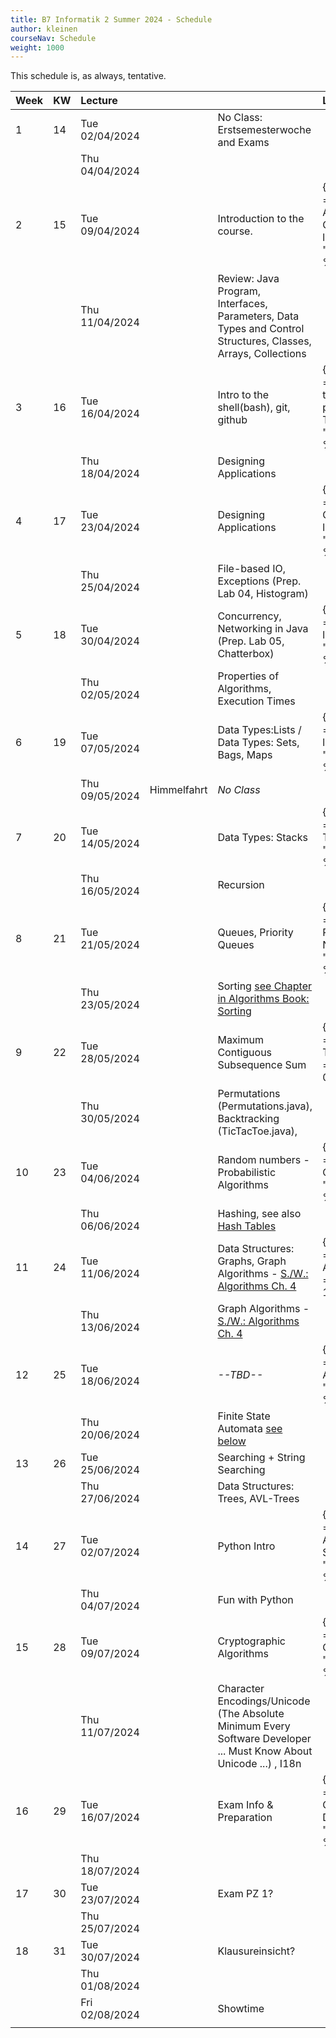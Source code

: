 ```yaml
---
title: B7 Informatik 2 Summer 2024 - Schedule
author: kleinen
courseNav: Schedule
weight: 1000
---
```


This schedule is, as always, tentative.


| Week | KW | Lecture        |             |                                                                                                                      | Lab                                                                                |
|:-----|:---|:---------------|:------------|:---------------------------------------------------------------------------------------------------------------------|:-----------------------------------------------------------------------------------|
| 1    | 14 | Tue 02/04/2024 |             | No Class: Erstsemesterwoche and Exams                                                                                |                                                                                    |
|      |    | Thu 04/04/2024 |             |                                                                                                                      |                                                                                    |
| 2    | 15 | Tue 09/04/2024 |             | Introduction to the course.                                                                                          | {{% link title ="Designing an Application, CRC Cards " link = "../labs/lab-01" %}} |
|      |    | Thu 11/04/2024 |             | Review: Java Program, Interfaces, Parameters, Data Types and Control Structures, Classes, Arrays, Collections        |                                                                                    |
| 3    | 16 | Tue 16/04/2024 |             | Intro to the shell(bash), git, github                                                                                | {{% link title ="Getting back to programming, Tools" link = "../labs/lab-02" %}}   |
|      |    | Thu 18/04/2024 |             | Designing Applications                                                                                               |                                                                                    |
| 4    | 17 | Tue 23/04/2024 |             | Designing Applications                                                                                               | {{% link title ="Implementing CRC cards " link = "../labs/lab-03" %}}              |
|      |    | Thu 25/04/2024 |             | File-based IO, Exceptions (Prep. Lab 04, Histogram)                                                                  |                                                                                    |
| 5    | 18 | Tue 30/04/2024 |             | Concurrency, Networking in Java (Prep. Lab 05, Chatterbox)                                                           | {{% link title ="Histogram" link = "../labs/lab-04" %}}                            |
|      |    | Thu 02/05/2024 |             | Properties of Algorithms, Execution Times                                                                            |                                                                                    |
| 6    | 19 | Tue 07/05/2024 |             | Data Types:Lists /  Data Types: Sets, Bags, Maps                                                                     | {{% link title ="Chatterbox" link = "../labs/lab-05" %}}                           |
|      |    | Thu 09/05/2024 | Himmelfahrt | *No Class*                                                                                                           |                                                                                    |
| 7    | 20 | Tue 14/05/2024 |             | Data Types: Stacks                                                                                                   | {{% link title ="Execution Times" link = "../labs/lab-06" %}}                      |
|      |    | Thu 16/05/2024 |             | Recursion                                                                                                            |                                                                                    |
| 8    | 21 | Tue 21/05/2024 |             | Queues, Priority Queues                                                                                              | {{% link title ="Reverse Polish Notation" link = "../labs/lab-07" %}}              |
|      |    | Thu 23/05/2024 |             | Sorting [see Chapter in Algorithms Book: Sorting](https://algs4.cs.princeton.edu/20sorting/)                         |                                                                                    |
| 9    | 22 | Tue 28/05/2024 |             | Maximum Contiguous Subsequence Sum                                                                                   | {{% link title ="Recursive Triangles" link = "../labs/lab-08" %}}                  |
|      |    | Thu 30/05/2024 |             | Permutations (Permutations.java), Backtracking (TicTacToe.java),                                                     |                                                                                    |
| 10   | 23 | Tue 04/06/2024 |             | Random numbers - Probabilistic Algorithms                                                                            | {{% link title ="Eight Queens" link = "../labs/lab-09" %}}                         |
|      |    | Thu 06/06/2024 |             | Hashing, see also [Hash Tables](https://algs4.cs.princeton.edu/34hash/)                                              |                                                                                    |
| 11   | 24 | Tue 11/06/2024 |             | Data Structures: Graphs, Graph Algorithms - [S./W.: Algorithms Ch. 4](https://algs4.cs.princeton.edu/40graphs/)      | {{% link title ="Probabilistic Algorithms" link = "../labs/lab-10" %}}             |
|      |    | Thu 13/06/2024 |             | Graph Algorithms -  [S./W.: Algorithms Ch. 4](https://algs4.cs.princeton.edu/40graphs/)                              |                                                                                    |
| 12   | 25 | Tue 18/06/2024 |             | *--TBD--*                                                                                                            | {{% link title ="Getting from A to B" link = "../labs/lab-11" %}}                  |
|      |    | Thu 20/06/2024 |             | Finite State Automata [see below](#finite-state-automata)                                                            |                                                                                    |
| 13   | 26 | Tue 25/06/2024 |             | Searching  + String Searching                                                                                        |                                                                                    |
|      |    | Thu 27/06/2024 |             | Data Structures: Trees, AVL-Trees                                                                                    |                                                                                    |
| 14   | 27 | Tue 02/07/2024 |             | Python Intro                                                                                                         | {{% link title ="Finite State Automata and Sorting" link = "../labs/lab-12" %}}    |
|      |    | Thu 04/07/2024 |             | Fun with Python                                                                                                      |                                                                                    |
| 15   | 28 | Tue 09/07/2024 |             | Cryptographic Algorithms                                                                                             | {{% link title ="Scrabble Cheater" link = "../labs/lab-13" %}}                     |
|      |    | Thu 11/07/2024 |             | Character Encodings/Unicode (The Absolute Minimum Every Software Developer ... Must Know About Unicode ...)   , I18n |                                                                                    |
| 16   | 29 | Tue 16/07/2024 |             | Exam Info & Preparation                                                                                              | {{% link title ="Scrabble Cheater Deluxe" link = "../labs/lab-14" %}}              |
|      |    | Thu 18/07/2024 |             |                                                                                                                      |                                                                                    |
| 17   | 30 | Tue 23/07/2024 |             | Exam PZ 1?                                                                                                           |                                                                                    |
|      |    | Thu 25/07/2024 |             |                                                                                                                      |                                                                                    |
| 18   | 31 | Tue 30/07/2024 |             | Klausureinsicht?                                                                                                     |                                                                                    |
|      |    | Thu 01/08/2024 |             |                                                                                                                      |                                                                                    |
|      |    | Fri 02/08/2024 |             | Showtime                                                                                                             |                                                                                    |
|      |    |                |             |                                                                                                                      |                                                                                    |







































<!--

## Finite State Automata
Material:

- The course [Computer Science: Algorithms, Theory, and Machines](https://www.coursera.org/learn/cs-algorithms-theory-machines),
[Week 4](https://www.coursera.org/learn/cs-algorithms-theory-machines/home/week/4) on Coursera contains an introduction video on Deterministic Finita Automata (DFA)s:
[DFAs | Coursera](https://www.coursera.org/learn/cs-algorithms-theory-machines/lecture/Jydy3/dfas) (you will need to register, but accessing the material is free)
- neat example in Python which makes use of Pythons ability to pass functions as pameters for the state transitions: [Finite State Machine in Python | Applications Python | python-course.eu](https://python-course.eu/applications-python/finite-state-machine.php)
- Note that Finite Automatas are structurally equivalent to State Machines, for an introduction see: [UML 2 State Machine Diagrams: An Agile Introduction](http://agilemodeling.com/artifacts/stateMachineDiagram.htm)

-->


<!--
DWW
Introduction to the course
Review: Java Program, Interfaces, Parameters, Data Types and Control Structures, Classes, Arrays, Collections
Client/Server concept
Networking in Java (URLReader)
File-based IO (MakeDirectories - AlphabeticComparator - DirList - InFile - JustReadIt - Jabberwocky)
GUIs, AWT and Swing, Event handler
Properties of Algorithms (Euclid - Complexity - Birthday example)
Maximum Contiguous Subsequence Sum (Code Examples- Triple - MCSS_Main - MCSS_Algorithms - DowJones - DowJones.txt)
Abstraction: Abstract Data Types
Design Patterns, Lists (ListStuff.shtml - List.java - DLList.java - Photo.java)
More lists
Sets ,Bags, Maps| (Set - SetAsList - SetTest)
Stacks (Stack.java - StackAsArray.java - StackAsList.java - Palindrome.java - StackUnderflow.java)
Queues, Priority Queues| (Underflow.java - TestQueue.java - ArrayQueue.java - LinkedQueue.java - Queue.java )
ADTs and the Julian Date, How to Solve It (Polya)
Random numbers -
Probabilistic Algorithms
Recursion
Permutations (Handout on Permutations), Backtracking (TicTacToe.java), Trees (Tree.java - Node.java - TestTree.java - ListTree.java)
AVL-Trees (AVL Tutorial), Tries
Graphs
Graph Algorithms, Quadtrees
Sorting
Finite State Automata
Heapsort (Handout-heap - Heapsort.java), Searching. Nearest Neighbor, Branch and Bound
String Searching
Hashing
NP-Complete Problems
Coding Algorithms
Unicode (The Absolute Minimum Every Software Developer ... Must Know About Unicode ...), Cryptographic Algorithms



Scanning and Parsing Algorithms 1
Scanning and Parsing Algorithms 2

Enumerations (Main - Card - ShuffleAndDeal)
Collections - - Iterators


Readings:

What every computer scientist needs to know about floating point numbers

Why computers suck at maths



If time: more Java AWT
(AllComponents.java- Scribble2.java - FrameHandler.java)

-->
